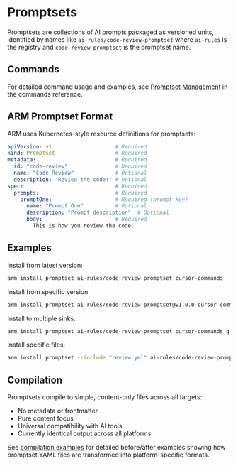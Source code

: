 # Promptsets

Promptsets are collections of AI prompts packaged as versioned units, identified by names like `ai-rules/code-review-promptset` where `ai-rules` is the registry and `code-review-promptset` is the promptset name.

## Commands

For detailed command usage and examples, see [Promptset Management](commands.md#promptset-management) in the commands reference.

## ARM Promptset Format

ARM uses Kubernetes-style resource definitions for promptsets:

```yaml
apiVersion: v1                    # Required
kind: Promptset                   # Required
metadata:                         # Required
  id: "code-review"               # Required
  name: "Code Review"             # Optional
  description: "Review the code!" # Optional
spec:                             # Required
  prompts:                        # Required
    promptOne:                    # Required (prompt key)
      name: "Prompt One"          # Optional
      description: "Prompt description"  # Optional
      body: |                     # Required
        This is how you review the code.
```

## Examples

Install from latest version:
```bash
arm install promptset ai-rules/code-review-promptset cursor-commands
```

Install from specific version:
```bash
arm install promptset ai-rules/code-review-promptset@v1.0.0 cursor-commands
```

Install to multiple sinks:
```bash
arm install promptset ai-rules/code-review-promptset cursor-commands q-prompts
```

Install specific files:
```bash
arm install promptset --include "review.yml" ai-rules/code-review-promptset cursor-commands
```

## Compilation

Promptsets compile to simple, content-only files across all targets:
- No metadata or frontmatter
- Pure content focus
- Universal compatibility with AI tools
- Currently identical output across all platforms

See [compilation examples](examples/compilation/promptset/) for detailed before/after examples showing how promptset YAML files are transformed into platform-specific formats.
